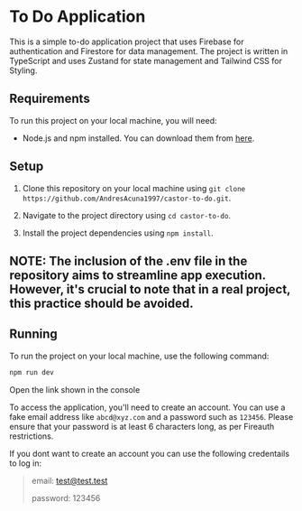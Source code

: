# To Do Application

This is a simple to-do application project that uses Firebase for authentication and Firestore for data management. The project is written in TypeScript and uses Zustand for state management and Tailwind CSS for Styling.

## Requirements

To run this project on your local machine, you will need:

- Node.js and npm installed. You can download them from [here](https://nodejs.org/).

## Setup

1. Clone this repository on your local machine using `git clone https://github.com/AndresAcuna1997/castor-to-do.git`.

2. Navigate to the project directory using `cd castor-to-do`.

4. Install the project dependencies using `npm install`.

## NOTE: The inclusion of the .env file in the repository aims to streamline app execution. However, it's crucial to note that in a real project, this practice should be avoided.

## Running

To run the project on your local machine, use the following command:

```bash
npm run dev
```
Open the link shown in the console

To access the application, you'll need to create an account. You can use a fake email address like `abcd@xyz.com` and a password such as `123456`. Please ensure that your password is at least 6 characters long, as per Fireauth restrictions.

If you dont want to create an account you can use the following credentails to log in:

> email: test@test.test
> 
> password: 123456
